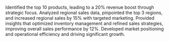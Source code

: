 Identified the top 10 products, leading to a 20% revenue boost through strategic focus. Analyzed regional sales data, pinpointed the top 3 regions, and increased regional sales by 15% with targeted marketing. Provided insights that optimized inventory management and refined sales strategies, improving overall sales performance by
 12%. Developed market positioning and operational efficiency and driving significant growth.
